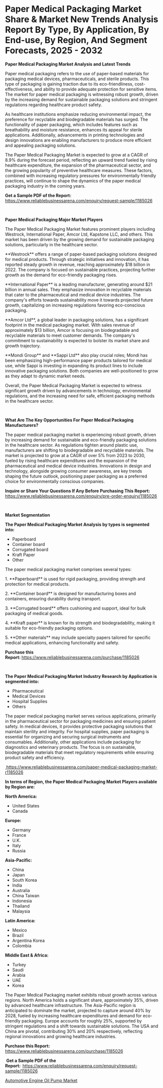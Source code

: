 <p><h1>Paper Medical Packaging Market Share & Market New Trends Analysis Report By Type, By Application, By End-use, By Region, And Segment Forecasts, 2025 - 2032</h1></p><p><strong>Paper Medical Packaging Market Analysis and Latest Trends</strong></p>
<p><p>Paper medical packaging refers to the use of paper-based materials for packaging medical devices, pharmaceuticals, and sterile products. This type of packaging is gaining traction due to its eco-friendliness, cost-effectiveness, and ability to provide adequate protection for sensitive items. The market for paper medical packaging is witnessing robust growth, driven by the increasing demand for sustainable packaging solutions and stringent regulations regarding healthcare product safety.</p><p>As healthcare institutions emphasize reducing environmental impact, the preference for recyclable and biodegradable materials has surged. The functionality of paper packaging, which includes features such as breathability and moisture resistance, enhances its appeal for sterile applications. Additionally, advancements in printing technologies and design innovations are enabling manufacturers to produce more efficient and appealing packaging solutions.</p><p>The Paper Medical Packaging Market is expected to grow at a CAGR of 8.9% during the forecast period, reflecting an upward trend fueled by rising healthcare expenditure, the expansion of the pharmaceutical sector, and the growing popularity of preventive healthcare measures. These factors, combined with increasing regulatory pressures for environmentally friendly practices, will continue to shape the dynamics of the paper medical packaging industry in the coming years.</p></p>
<p><strong>Get a Sample PDF of the Report:&nbsp;</strong> <a href="https://www.reliablebusinessarena.com/enquiry/request-sample/1185026?utm_campaign=1841&utm_medium=2&utm_source=Github&utm_content=ia&utm_term=28032025&utm_id=paper-medical-packaging">https://www.reliablebusinessarena.com/enquiry/request-sample/1185026</a></p>
<p>&nbsp;</p>
<p><strong>Paper Medical Packaging Major Market Players</strong></p>
<p><p>The Paper Medical Packaging Market features prominent players including Westrock, International Paper, Amcor Ltd, Kapstone LLC, and others. This market has been driven by the growing demand for sustainable packaging solutions, particularly in the healthcare sector.</p><p>**Westrock** offers a range of paper-based packaging solutions designed for medical products. Through strategic initiatives and innovation, it has reported steady growth in revenue, reaching approximately $18 billion in 2022. The company is focused on sustainable practices, projecting further growth as the demand for eco-friendly packaging rises.</p><p>**International Paper** is a leading manufacturer, generating around $21 billion in annual sales. They emphasize innovation in recyclable materials that cater to the pharmaceutical and medical device industries. The company's efforts towards sustainability move it towards projected future growth, capitalizing on increasing regulations favoring eco-conscious packaging.</p><p>**Amcor Ltd**, a global leader in packaging solutions, has a significant footprint in the medical packaging market. With sales revenue of approximately $13 billion, Amcor is focusing on biodegradable and recyclable materials to meet customer demands. The company's commitment to sustainability is expected to bolster its market share and growth trajectory.</p><p>**Mondi Group** and **Sappi Ltd** also play crucial roles; Mondi has been emphasizing high-performance paper products tailored for medical use, while Sappi is investing in expanding its product lines to include innovative packaging solutions. Both companies are well-positioned to grow as they adapt to dynamic market needs.</p><p>Overall, the Paper Medical Packaging Market is expected to witness significant growth driven by advancements in technology, environmental regulations, and the increasing need for safe, efficient packaging methods in the healthcare sector.</p></p>
<p>&nbsp;</p>
<p><strong>What Are The Key Opportunities For Paper Medical Packaging Manufacturers?</strong></p>
<p><p>The paper medical packaging market is experiencing robust growth, driven by increasing demand for sustainable and eco-friendly packaging solutions in the healthcare sector. As regulations tighten around plastic use, manufacturers are shifting to biodegradable and recyclable materials. The market is projected to grow at a CAGR of over 5% from 2023 to 2030, fueled by rising healthcare expenditures and the expansion of the pharmaceutical and medical device industries. Innovations in design and technology, alongside growing consumer awareness, are key trends shaping the future outlook, positioning paper packaging as a preferred choice for environmentally conscious companies.</p></p>
<p><strong>Inquire or Share Your Questions If Any Before Purchasing This Report:</strong> <a href="https://www.reliablebusinessarena.com/enquiry/pre-order-enquiry/1185026?utm_campaign=1841&utm_medium=2&utm_source=Github&utm_content=ia&utm_term=28032025&utm_id=paper-medical-packaging">https://www.reliablebusinessarena.com/enquiry/pre-order-enquiry/1185026</a></p>
<p>&nbsp;</p>
<p><strong>Market Segmentation</strong></p>
<p><strong>The Paper Medical Packaging Market Analysis by types is segmented into:</strong></p>
<p><ul><li>Paperboard</li><li>Container board</li><li>Corrugated board</li><li>Kraft Paper</li><li>Other</li></ul></p>
<p><p>The paper medical packaging market comprises several types: </p><p>1. **Paperboard** is used for rigid packaging, providing strength and protection for medical products.</p><p>2. **Container board** is designed for manufacturing boxes and containers, ensuring durability during transport.</p><p>3. **Corrugated board** offers cushioning and support, ideal for bulk packaging of medical goods.</p><p>4. **Kraft paper** is known for its strength and biodegradability, making it suitable for eco-friendly packaging options.</p><p>5. **Other materials** may include specialty papers tailored for specific medical applications, enhancing functionality and safety.</p></p>
<p><strong>Purchase this Report:&nbsp;</strong><a href="https://www.reliablebusinessarena.com/purchase/1185026?utm_campaign=1841&utm_medium=2&utm_source=Github&utm_content=ia&utm_term=28032025&utm_id=paper-medical-packaging">https://www.reliablebusinessarena.com/purchase/1185026</a></p>
<p>&nbsp;</p>
<p><strong>The Paper Medical Packaging Market Industry Research by Application is segmented into:</strong></p>
<p><ul><li>Pharmaceutical</li><li>Medical Devices</li><li>Hospital Supplies</li><li>Others</li></ul></p>
<p><p>The paper medical packaging market serves various applications, primarily in the pharmaceutical sector for packaging medicines and ensuring patient safety. In medical devices, it provides protective packaging solutions that maintain sterility and integrity. For hospital supplies, paper packaging is essential for organizing and securing surgical instruments and consumables. Additionally, other applications include packaging for diagnostics and veterinary products. The focus is on sustainable, biodegradable materials that meet regulatory requirements while ensuring product safety and efficiency.</p></p>
<p><a href="https://www.reliablebusinessarena.com/paper-medical-packaging-market-r1185026?utm_campaign=1841&utm_medium=2&utm_source=Github&utm_content=ia&utm_term=28032025&utm_id=paper-medical-packaging">&nbsp;https://www.reliablebusinessarena.com/paper-medical-packaging-market-r1185026</a></p>
<p><strong>In terms of Region, the Paper Medical Packaging Market Players available by Region are:</strong></p>
<p>
    <p> <strong> North America: </strong>
        <ul>
            <li>United States</li>
            <li>Canada</li>
        </ul>
        </p> 
    <p> <strong> Europe: </strong>
        <ul>
            <li>Germany</li>
            <li>France</li>
            <li>U.K.</li>
            <li>Italy</li>
            <li>Russia</li>
        </ul>
        </p> 
    <p> <strong> Asia-Pacific: </strong>
        <ul>
            <li>China</li>
            <li>Japan</li>
            <li>South Korea</li>
            <li>India</li>
            <li>Australia</li>
            <li>China Taiwan</li>
            <li>Indonesia</li>
            <li>Thailand</li>
            <li>Malaysia</li>
        </ul>
        </p> 
    <p> <strong> Latin America: </strong>
        <ul>
            <li>Mexico</li>
            <li>Brazil</li>
            <li>Argentina Korea</li>
            <li>Colombia</li>
        </ul>
        </p> 
    <p> <strong> Middle East & Africa: </strong>
        <ul>
            <li>Turkey</li>
            <li>Saudi</li>
            <li>Arabia</li>
            <li>UAE</li>
            <li>Korea</li>
        </ul>
    </p>
    </p>
<p><p>The Paper Medical Packaging market exhibits robust growth across various regions. North America holds a significant share, approximately 35%, driven by advanced healthcare infrastructure. The Asia-Pacific region is anticipated to dominate the market, projected to capture around 40% by 2028, fueled by increasing healthcare expenditures and demand for eco-friendly packaging. Europe accounts for roughly 25%, supported by stringent regulations and a shift towards sustainable solutions. The USA and China are pivotal, contributing 30% and 20% respectively, reflecting regional innovations and growing healthcare industries.</p></p>
<p><strong>Purchase this Report: </strong><a href="https://www.reliablebusinessarena.com/purchase/1185026?utm_campaign=1841&utm_medium=2&utm_source=Github&utm_content=ia&utm_term=28032025&utm_id=paper-medical-packaging">https://www.reliablebusinessarena.com/purchase/1185026</a></p>
<p>&nbsp;<strong>Get a Sample PDF of the Report:&nbsp;&nbsp;</strong><a href="https://www.reliablebusinessarena.com/enquiry/request-sample/1185026?utm_campaign=1841&utm_medium=2&utm_source=Github&utm_content=ia&utm_term=28032025&utm_id=paper-medical-packaging">https://www.reliablebusinessarena.com/enquiry/request-sample/1185026</a></p>
<p><strong></strong></p>
<p><p><a href="https://github.com/julyju69/Market-Research-Report-List-6/blob/main/automotive-engine-oil-pump-market.md?utm_campaign=1841&utm_medium=2&utm_source=Github&utm_content=ia&utm_term=28032025&utm_id=paper-medical-packaging">Automotive Engine Oil Pump Market</a></p></p>